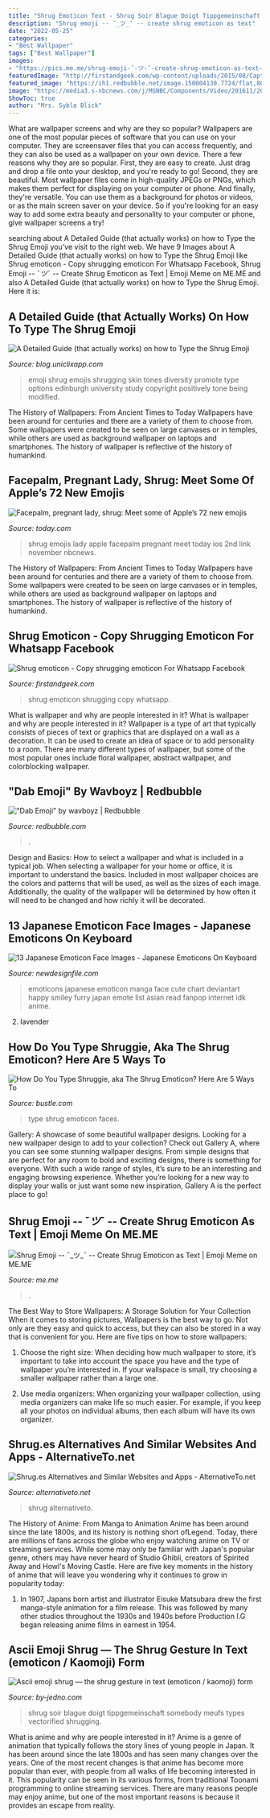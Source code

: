```yaml
---
title: "Shrug Emoticon Text - Shrug Soir Blague Doigt Tippgemeinschaft Somebody Meufs Types Vectorified Shrugging"
description: "Shrug emoji -- ¯_ツ_¯ -- create shrug emoticon as text"
date: "2022-05-25"
categories:
- "Best Wallpaper"
tags: ["Best Wallpaper"]
images:
- "https://pics.me.me/shrug-emoji-¯-ツ-¯-create-shrug-emoticon-as-text-50844230.png"
featuredImage: "http://firstandgeek.com/wp-content/uploads/2015/08/Capture3.png"
featured_image: "https://ih1.redbubble.net/image.150004130.7724/flat,800x800,075,f.u1.jpg"
image: "https://media3.s-nbcnews.com/j/MSNBC/Components/Video/201611/2016-11-02T12-12-01-666Z--1280x720.today-vid-canonical-featured-desktop.jpg"
ShowToc: true
author: "Mrs. Syble Blick"
---
```



What are wallpaper screens and why are they so popular?
Wallpapers are one of the most popular pieces of software that you can use on your computer. They are screensaver files that you can access frequently, and they can also be used as a wallpaper on your own device. There a few reasons why they are so popular. First, they are easy to create. Just drag and drop a file onto your desktop, and you're ready to go! Second, they are beautiful. Most wallpaper files come in high-quality JPEGs or PNGs, which makes them perfect for displaying on your computer or phone. And finally, they're versatile. You can use them as a background for photos or videos, or as the main screen saver on your device. So if you're looking for an easy way to add some extra beauty and personality to your computer or phone, give wallpaper screens a try!

	

		
searching about A Detailed Guide (that actually works) on how to Type the Shrug Emoji you've visit to the right web. We have 9 Images about A Detailed Guide (that actually works) on how to Type the Shrug Emoji like Shrug emoticon - Copy shrugging emoticon For Whatsapp Facebook, Shrug Emoji -- ¯_ツ_¯ -- Create Shrug Emoticon as Text | Emoji Meme on ME.ME and also A Detailed Guide (that actually works) on how to Type the Shrug Emoji. Here it is:
		
    
## A Detailed Guide (that Actually Works) On How To Type The Shrug Emoji

<img loading=lazy src="https://blog.uniclixapp.com/wp-content/uploads/2020/05/396ec8752347d929fdfabebc1fce736f-8.jpg" onerror="this.onerror=null;this.src='https://tse1.mm.bing.net/th?id=OIP.KPVQo78ltuorLCMWoHdcmQHaEK&amp;pid=15.1';" alt="A Detailed Guide (that actually works) on how to Type the Shrug Emoji">

_Source: blog.uniclixapp.com_

>emoji shrug emojis shrugging skin tones diversity promote type options edinburgh university study copyright positively tone being modified. 

	

The History of Wallpapers: From Ancient Times to Today
Wallpapers have been around for centuries and there are a variety of them to choose from. Some wallpapers were created to be seen on large canvases or in temples, while others are used as background wallpaper on laptops and smartphones. The history of wallpaper is reflective of the history of humankind.

    
## Facepalm, Pregnant Lady, Shrug: Meet Some Of Apple’s 72 New Emojis

<img loading=lazy src="https://media3.s-nbcnews.com/j/MSNBC/Components/Video/201611/2016-11-02T12-12-01-666Z--1280x720.today-vid-canonical-featured-desktop.jpg" onerror="this.onerror=null;this.src='https://tse3.mm.bing.net/th?id=OIP.fKRty4cDK5EWhfx_ivo5vwHaEK&amp;pid=15.1';" alt="Facepalm, pregnant lady, shrug: Meet some of Apple’s 72 new emojis">

_Source: today.com_

>shrug emojis lady apple facepalm pregnant meet today ios 2nd link november nbcnews. 

	

The History of Wallpapers: From Ancient Times to Today
Wallpapers have been around for centuries and there are a variety of them to choose from. Some wallpapers were created to be seen on large canvases or in temples, while others are used as background wallpaper on laptops and smartphones. The history of wallpaper is reflective of the history of humankind.

    
## Shrug Emoticon - Copy Shrugging Emoticon For Whatsapp Facebook

<img loading=lazy src="http://firstandgeek.com/wp-content/uploads/2015/08/Capture3.png" onerror="this.onerror=null;this.src='https://tse1.mm.bing.net/th?id=OIP.yZcaVRnBFTxsH-XI7DF67QHaEY&amp;pid=15.1';" alt="Shrug emoticon - Copy shrugging emoticon For Whatsapp Facebook">

_Source: firstandgeek.com_

>shrug emoticon shrugging copy whatsapp. 

	

What is wallpaper and why are people interested in it?
What is wallpaper and why are people interested in it?
Wallpaper is a type of art that typically consists of pieces of text or graphics that are displayed on a wall as a decoration. It can be used to create an idea of space or to add personality to a room. There are many different types of wallpaper, but some of the most popular ones include floral wallpaper, abstract wallpaper, and colorblocking wallpaper.

    
## &quot;Dab Emoji&quot; By Wavboyz | Redbubble

<img loading=lazy src="https://ih1.redbubble.net/image.150004130.7724/flat,800x800,075,f.u1.jpg" onerror="this.onerror=null;this.src='https://tse2.mm.bing.net/th?id=OIP.qCi_yLF54x2sgZ8WJfjfGAHaHa&amp;pid=15.1';" alt="&quot;Dab Emoji&quot; by wavboyz | Redbubble">

_Source: redbubble.com_

>. 

	

Design and Basics: How to select a wallpaper and what is included in a typical job.
When selecting a wallpaper for your home or office, it is important to understand the basics. Included in most wallpaper choices are the colors and patterns that will be used, as well as the sizes of each image. Additionally, the quality of the wallpaper will be determined by how often it will need to be changed and how richly it will be decorated.

    
## 13 Japanese Emoticon Face Images - Japanese Emoticons On Keyboard

<img loading=lazy src="http://www.newdesignfile.com/postpic/2010/02/cute-japanese-emoticons_353341.png" onerror="this.onerror=null;this.src='https://tse3.mm.bing.net/th?id=OIP.-1NFsPE7D-jEd3gbT80NSgHaFj&amp;pid=15.1';" alt="13 Japanese Emoticon Face Images - Japanese Emoticons On Keyboard">

_Source: newdesignfile.com_

>emoticons japanese emoticon manga face cute chart deviantart happy smiley furry japan emote list asian read fanpop internet idk anime. 

	

2. lavender 

    
## How Do You Type Shruggie, Aka The Shrug Emoticon? Here Are 5 Ways To

<img loading=lazy src="https://imgix.bustle.com/rehost/2016/9/13/ae0feccf-8982-4d8b-97c6-bff8f8b23712.JPG?w=1200&amp;h=630&amp;q=70&amp;fit=crop&amp;crop=faces&amp;fm=jpg" onerror="this.onerror=null;this.src='https://tse1.mm.bing.net/th?id=OIP.i3sdCUV0Mm9bow3kBlu02QHaD4&amp;pid=15.1';" alt="How Do You Type Shruggie, aka The Shrug Emoticon? Here Are 5 Ways To">

_Source: bustle.com_

>type shrug emoticon faces. 

	

Gallery: A showcase of some beautiful wallpaper designs.
Looking for a new wallpaper design to add to your collection? Check out Gallery A, where you can see some stunning wallpaper designs. From simple designs that are perfect for any room to bold and exciting designs, there is something for everyone. With such a wide range of styles, it’s sure to be an interesting and engaging browsing experience. Whether you’re looking for a new way to display your walls or just want some new inspiration, Gallery A is the perfect place to go!





	
	
    
## Shrug Emoji -- ¯_ツ_¯ -- Create Shrug Emoticon As Text | Emoji Meme On ME.ME

<img loading=lazy src="https://pics.me.me/shrug-emoji-¯-ツ-¯-create-shrug-emoticon-as-text-50844230.png" onerror="this.onerror=null;this.src='https://tse4.mm.bing.net/th?id=OIP.mNsEyTFQaDtP9zEQauW_CAHaFl&amp;pid=15.1';" alt="Shrug Emoji -- ¯_ツ_¯ -- Create Shrug Emoticon as Text | Emoji Meme on ME.ME">

_Source: me.me_

>. 

	

The Best Way to Store Wallpapers: A Storage Solution for Your Collection
When it comes to storing pictures, Wallpapers is the best way to go. Not only are they easy and quick to access, but they can also be stored in a way that is convenient for you. Here are five tips on how to store wallpapers:
1) Choose the right size: When deciding how much wallpaper to store, it’s important to take into account the space you have and the type of wallpaper you’re interested in. If your wallspace is small, try choosing a smaller wallpaper rather than a large one.

2) Use media organizers: When organizing your wallpaper collection, using media organizers can make life so much easier. For example, if you keep all your photos on individual albums, then each album will have its own organizer.

    
## Shrug.es Alternatives And Similar Websites And Apps - AlternativeTo.net

<img loading=lazy src="https://d2.alternativeto.net/dist/s/shrug-es_223799_full.png?format=jpg&amp;width=1600&amp;height=1600&amp;mode=min&amp;upscale=false" onerror="this.onerror=null;this.src='https://tse1.mm.bing.net/th?id=OIP.dyl5v2qXAyQwjzX-7sqpYwHaEe&amp;pid=15.1';" alt="Shrug.es Alternatives and Similar Websites and Apps - AlternativeTo.net">

_Source: alternativeto.net_

>shrug alternativeto. 

	

The History of Anime: From Manga to Animation
Anime has been around since the late 1800s, and its history is nothing short ofLegend. Today, there are millions of fans across the globe who enjoy watching anime on TV or streaming services. While some may only be familiar with Japan's popular genre, others may have never heard of Studio Ghibli, creators of Spirited Away and Howl's Moving Castle. Here are five key moments in the history of anime that will leave you wondering why it continues to grow in popularity today:
1) In 1907, Japans born artist and illustrator Eisuke Matsubara drew the first manga-style animation for a film release. This was followed by many other studios throughout the 1930s and 1940s before Production I.G began releasing anime films in earnest in 1954.

    
## Ascii Emoji Shrug — The Shrug Gesture In Text (emoticon / Kaomoji) Form

<img loading=lazy src="https://by-jedno.com/qbcwjv/LjtHK-bvEmKAjzaijIPrUAHaD3.jpg" onerror="this.onerror=null;this.src='https://tse2.mm.bing.net/th?id=OIP.GTL8MEzRyYTajBNvMf1stAAAAA&amp;pid=15.1';" alt="Ascii emoji shrug — the shrug gesture in text (emoticon / kaomoji) form">

_Source: by-jedno.com_

>shrug soir blague doigt tippgemeinschaft somebody meufs types vectorified shrugging. 

	

What is anime and why are people interested in it?
Anime is a genre of animation that typically follows the story lines of young people in Japan. It has been around since the late 1800s and has seen many changes over the years. One of the most recent changes is that anime has become more popular than ever, with people from all walks of life becoming interested in it. This popularity can be seen in its various forms, from traditional Toonami programming to online streaming services. There are many reasons people may enjoy anime, but one of the most important reasons is because it provides an escape from reality.

